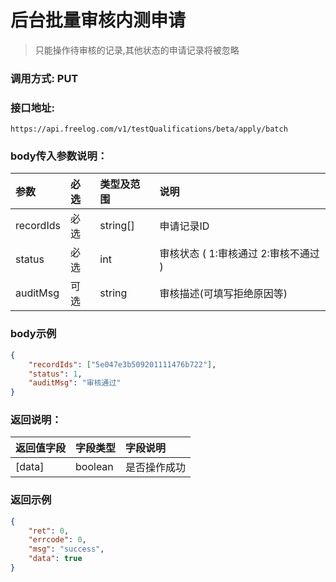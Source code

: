 # 后台批量审核内测申请

> 只能操作待审核的记录,其他状态的申请记录将被忽略



### 调用方式: PUT



### 接口地址:

```
https://api.freelog.com/v1/testQualifications/beta/apply/batch
```



### body传入参数说明：

| 参数 | 必选 | 类型及范围 | 说明 |
| :--- | :--- | :--- | :--- |
| recordIds | 必选 | string[] | 申请记录ID |
| status | 必选 | int | 审核状态 ( 1:审核通过  2:审核不通过 ) |
| auditMsg | 可选 | string | 审核描述(可填写拒绝原因等) |



### body示例

```json
{
	"recordIds": ["5e047e3b509201111476b722"],
	"status": 1,
	"auditMsg": "审核通过"
}
```



### 返回说明：

| 返回值字段 | 字段类型 | 字段说明 |
| :--- | :--- | :--- |
| [data] | boolean | 是否操作成功 |



### 返回示例

```json
{
	"ret": 0,
	"errcode": 0,
	"msg": "success",
	"data": true
}
```
